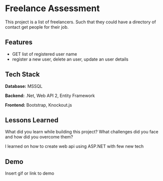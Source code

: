 
# Freelance Assessment

This project is a list of freelancers. Such that they could have a directory of contact get people for their job.


## Features

- GET list of registered user name
- register a new user, delete an user, update an user details


## Tech Stack

**Database:** MSSQL

**Backend:** .Net, Web API 2, Entity Framework

**Frontend:** Bootstrap, Knockout.js


## Lessons Learned

What did you learn while building this project? What challenges did you face and how did you overcome them?

I learned on how to create web api using ASP.NET with few new tech


## Demo

Insert gif or link to demo

